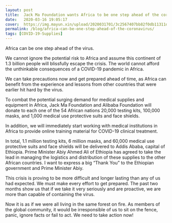 ```yaml
---
layout: post
title:  Jack Ma Foundation wants Africa to be one step ahead of the coronavirus
date:   2020-03-16 19:05:17
cover:  https://img.mayun.xin/upload/2020031701/3c2567407bb82f0db11311d235a227b7.jpg
permalink: /blog/africa-can-be-one-step-ahead-of-the-coronavirus/
tags: [COVID-19-Supplies]
---
```


Africa can be one step ahead of the virus.

We cannot ignore the potential risk to Africa and assume this continent of 1.3 billion people will blissfully escape the crisis. The world cannot afford the unthinkable consequences of a COVID-19 pandemic in Africa. 

We can take precautions now and get prepared ahead of time, as Africa can benefit from the experience and lessons from other countries that were earlier hit hard by the virus.

To combat the potential surging demand for medical supplies and equipment in Africa, Jack Ma Foundation and Alibaba Foundation will donate to each one of the 54 African nations 20,000 testing kits, 100,000 masks, and 1,000 medical use protective suits and face shields. 

In addition, we will immediately start working with medical institutions in Africa to provide online training material for COVID-19 clinical treatment.

In total, 1.1 million testing kits, 6 million masks, and 60,000 medical use protective suits and face shields will be delivered to Addis Ababa, capital of Ethiopia. Prime Minister Abiy Ahmed Ali of Ethiopia has agreed to take the lead in managing the logistics and distribution of these supplies to the other African countries. I want to express a big “Thank You” to the Ethiopian government and Prime Minister Abiy.

This crisis is proving to be more difficult and longer lasting than any of us had expected. We must make every effort to get prepared. The past two months show us that if we take it very seriously and are proactive, we are more than capable of containing the virus. 

Now it is as if we were all living in the same forest on fire. As members of the global community, it would be irresponsible of us to sit on the fence, panic, ignore facts or fail to act. We need to take action now!
